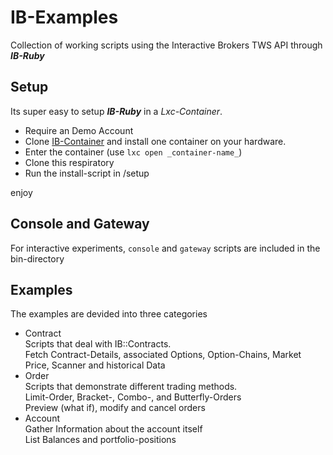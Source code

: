 # IB-Examples

Collection of working scripts using the Interactive Brokers TWS API through  **_IB-Ruby_** 

## Setup

Its super easy to setup **_IB-Ruby_** in a _Lxc-Container_.

* Require an Demo Account
* Clone [IB-Container](https://github.com/ib-ruby/ib-container) and install one container on your hardware.
* Enter the container  (use `lxc open _container-name_`)
* Clone this respiratory
* Run the install-script in /setup

enjoy

## Console and Gateway

For interactive experiments, `console` and `gateway` scripts are included in the bin-directory


## Examples

The examples are devided into three categories

* Contract  
  Scripts that deal with IB::Contracts.  
	Fetch Contract-Details, associated Options, Option-Chains, Market Price, Scanner and historical Data
* Order  
  Scripts that demonstrate different trading methods.  
	Limit-Order, Bracket-, Combo-,  and Butterfly-Orders  
	Preview (what if), modify and cancel orders
* Account  
  Gather Information about the account itself  
  List Balances and portfolio-positions



